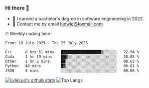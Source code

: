### Hi there 👋
<!--I have been a GitHub member for [![Years Badge](https://badges.pufler.dev/years/LyleLuo)](https://badges.pufler.dev)-->
- 🌱 I earned a bachelor's degree in software engineering in 2022.
- 💬 Contact me by email luowle@foxmail.com
<!--
**LyleLuo/LyleLuo** is a ✨ _special_ ✨ repository because its `README.md` (this file) appears on your GitHub profile.

Here are some ideas to get you started:
- 👯 I’m looking to collaborate on ...
- 🤔 I’m looking for help with ...
- 📫 How to reach me: ...
- 😄 Pronouns: ...
- ⚡ Fun fact: ...
-->

<!--💻 Coding Activity Logging

[![Commits Badge](https://badges.pufler.dev/commits/weekly/LyleLuo)](https://badges.pufler.dev)-->

⏱ Weekly coding time

<!--START_SECTION:waka-->

```txt
From: 18 July 2025 - To: 25 July 2025

C++      8 hrs 51 mins   ██████████████████▒░░░░░░   72.94 %
Cuda     1 hr 19 mins    ██▓░░░░░░░░░░░░░░░░░░░░░░   10.85 %
Other    1 hr 2 mins     ██░░░░░░░░░░░░░░░░░░░░░░░   08.63 %
Python   48 mins         █▓░░░░░░░░░░░░░░░░░░░░░░░   06.61 %
JSON     4 mins          ░░░░░░░░░░░░░░░░░░░░░░░░░   00.66 %
```

<!--END_SECTION:waka-->

[![LyleLuo's github stats](https://github-readme-stats.vercel.app/api?username=LyleLuo&count_private=true&show_icons=true&hide=issues&hide_border=true)](https://github.com/anuraghazra/github-readme-stats)
![Top Langs](https://github-readme-stats.vercel.app/api/top-langs/?username=LyleLuo&layout=compact&hide_border=true) 
<!--[![LyleLuo's wakatime stats](https://github-readme-stats.vercel.app/api/wakatime?username=luowle)](https://github.com/anuraghazra/github-readme-stats)-->
